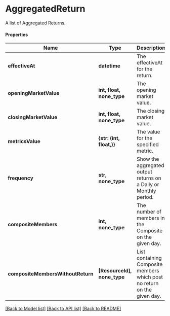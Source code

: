# AggregatedReturn

A list of Aggregated Returns.

#### Properties
Name | Type | Description | Notes
------------ | ------------- | ------------- | -------------
**effectiveAt** | **datetime** | The effectiveAt for the return. | 
**openingMarketValue** | **int, float, none_type** | The opening market value. | [optional] 
**closingMarketValue** | **int, float, none_type** | The closing market value. | [optional] 
**metricsValue** | **{str: (int, float,)}** | The value for the specified metric. | 
**frequency** | **str, none_type** | Show the aggregated output returns on a Daily or Monthly period. | [optional] 
**compositeMembers** | **int, none_type** | The number of members in the Composite on the given day. | [optional] 
**compositeMembersWithoutReturn** | **[ResourceId], none_type** | List containing Composite members which post no return on the given day. | [optional] 

[[Back to Model list]](../README.md#documentation-for-models) [[Back to API list]](../README.md#documentation-for-api-endpoints) [[Back to README]](../README.md)

